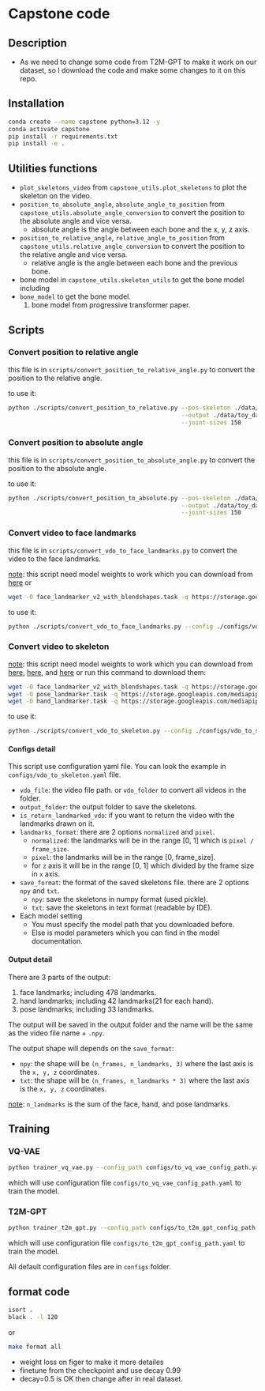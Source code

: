 # Capstone code

## Description

- As we need to change some code from T2M-GPT to make it work on our dataset, so I download the code and make some changes to it on this repo.

## Installation
```bash
conda create --name capstone python=3.12 -y
conda activate capstone
pip install -r requirements.txt
pip install -e .
```

## Utilities functions

- `plot_skeletons_video` from `capstone_utils.plot_skeletons` to plot the skeleton on the video.
- `position_to_absolute_angle`, `absolute_angle_to_position` from `capstone_utils.absolute_angle_conversion` to convert the position to the absolute angle and vice versa.
  - absolute angle is the angle between each bone and the x, y, z axis.
- `position_to_relative_angle`, `relative_angle_to_position` from `capstone_utils.relative_angle_conversion` to convert the position to the relative angle and vice versa.
  - relative angle is the angle between each bone and the previous bone.
- bone model in `capstone_utils.skeleton_utils` to get the bone model including
- `bone_model` to get the bone model.
   1. bone model from progressive transformer paper.

## Scripts

### Convert position to relative angle

this file is in `scripts/convert_position_to_relative_angle.py` to convert the position to the relative angle.

to use it:
```bash
python ./scripts/convert_position_to_relative.py --pos-skeleton ./data/toy_data/train.skels \
                                                 --output ./data/toy_data/train.relative.skels \
                                                 --joint-sizes 150
```

### Convert position to absolute angle

this file is in `scripts/convert_position_to_absolute_angle.py` to convert the position to the absolute angle.

to use it:
```bash
python ./scripts/convert_position_to_absolute.py --pos-skeleton ./data/toy_data/train.skels \
                                                 --output ./data/toy_data/train.absolute.skels \
                                                 --joint-sizes 150
```

### Convert video to face landmarks

this file is in `scripts/convert_vdo_to_face_landmarks.py` to convert the video to the face landmarks.

<u>note</u>: this script need model weights to work which you can download from [here](https://storage.googleapis.com/mediapipe-models/face_landmarker/face_landmarker/float16/1/face_landmarker.task) or
```bash
wget -O face_landmarker_v2_with_blendshapes.task -q https://storage.googleapis.com/mediapipe-models/face_landmarker/face_landmarker/float16/1/face_landmarker.task
```

to use it:
```bash
python ./scripts/convert_vdo_to_face_landmarks.py --config ./configs/vdo_to_face_landmarks.example.yaml
```

### Convert video to skeleton

<u>note</u>: this script need model weights to work which you can download from [here](https://storage.googleapis.com/mediapipe-models/face_landmarker/face_landmarker/float16/1/face_landmarker.task), [here](https://storage.googleapis.com/mediapipe-models/pose_landmarker/pose_landmarker_heavy/float16/1/pose_landmarker_heavy.task), and [here](https://storage.googleapis.com/mediapipe-models/hand_landmarker/hand_landmarker/float16/1/hand_landmarker.task) or run this command to download them:
```bash
wget -O face_landmarker_v2_with_blendshapes.task -q https://storage.googleapis.com/mediapipe-models/face_landmarker/face_landmarker/float16/1/face_landmarker.task &&
wget -O pose_landmarker.task -q https://storage.googleapis.com/mediapipe-models/pose_landmarker/pose_landmarker_heavy/float16/1/pose_landmarker_heavy.task &&
wget -O hand_landmarker.task -q https://storage.googleapis.com/mediapipe-models/hand_landmarker/hand_landmarker/float16/1/hand_landmarker.task
```

to use it:
```bash
python ./scripts/convert_vdo_to_skeleton.py --config ./configs/vdo_to_skeleton.yaml
```

#### Configs detail

This script use configuration yaml file. You can look the example in `configs/vdo_to_skeleton.yaml` file.

- `vdo_file`: the video file path. or `vdo_folder` to convert all videos in the folder.
- `output_folder`: the output folder to save the skeletons.
- `is_return_landmarked_vdo`: if you want to return the video with the landmarks drawn on it.
- `landmarks_format`: there are 2 options `normalized` and `pixel`.
  - `normalized`: the landmarks will be in the range [0, 1] which is `pixel / frame_size`.
  - `pixel`: the landmarks will be in the range [0, frame_size].
  - for `z` axis it will be in the range [0, 1] which divided by the frame size in `x` axis.
- `save_format`: the format of the saved skeletons file. there are 2 options `npy` and `txt`.
  - `npy`: save the skeletons in numpy format (used pickle).
  - `txt`: save the skeletons in text format (readable by IDE).
- Each model setting
  - You must specify the model path that you downloaded before.
  - Else is model parameters which you can find in the model documentation.

#### Output detail

There are 3 parts of the output:
1. face landmarks; including 478 landmarks.
2. hand landmarks; including 42 landmarks(21 for each hand).
3. pose landmarks; including 33 landmarks.

The output will be saved in the output folder and the name will be the same as the video file name + `.npy`.

The output shape will depends on the `save_format`:
- `npy`: the shape will be `(n_frames, n_landmarks, 3)` where the last axis is the `x, y, z` coordinates.
- `txt`: the shape will be `(n_frames, n_landmarks * 3)` where the last axis is the `x, y, z` coordinates.

<u>note</u>: `n_landmarks` is the sum of the face, hand, and pose landmarks.

## Training

### VQ-VAE
```bash
python trainer_vq_vae.py --config_path configs/to_vq_vae_config_path.yaml
```
which will use configuration file `configs/to_vq_vae_config_path.yaml` to train the model.

### T2M-GPT
```bash
python trainer_t2m_gpt.py --config_path configs/to_t2m_gpt_config_path.yaml
```
which will use configuration file `configs/to_t2m_gpt_config_path.yaml` to train the model.

All default configuration files are in `configs` folder.

## format code

```bash
isort .
black . -l 120
```
or 
```bash
make format all
```

- weight loss on figer to make it more detailes
- finetune from the checkpoint and use decay 0.99
- decay=0.5 is OK then change after in real dataset.
